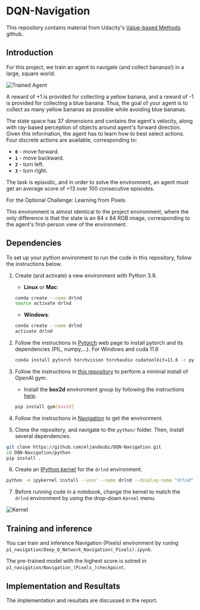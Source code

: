 
[//]: # (Image References)

[image1]: https://user-images.githubusercontent.com/10624937/42135619-d90f2f28-7d12-11e8-8823-82b970a54d7e.gif "Agent"

[image2]: https://user-images.githubusercontent.com/10624937/42386929-76f671f0-8106-11e8-9376-f17da2ae852e.png

# DQN-Navigation
This repository contains material from Udacity's [Value-based Methods](https://github.com/udacity/Value-based-methods) github.


## Introduction

For this project, we train an agent to navigate (and collect bananas!) in a large, square world.  

![Trained Agent][image1]

A reward of +1 is provided for collecting a yellow banana, and a reward of -1 is provided for collecting a blue banana.  Thus, the goal of your agent is to collect as many yellow bananas as possible while avoiding blue bananas.  

The state space has 37 dimensions and contains the agent's velocity, along with ray-based perception of objects around agent's forward direction.  Given this information, the agent has to learn how to best select actions.  Four discrete actions are available, corresponding to:
- **`0`** - move forward.
- **`1`** - move backward.
- **`2`** - turn left.
- **`3`** - turn right.

The task is episodic, and in order to solve the environment, an agent must get an average score of +13 over 100 consecutive episodes.


For the Optional Challenge: Learning from Pixels


This environment is almost identical to the project environment, where the only difference is that the state is an 84 x 84 RGB image, corresponding to the agent's first-person view of the environment.

## Dependencies

To set up your python environment to run the code in this repository, follow the instructions below.

1. Create (and activate) a new environment with Python 3.9.

	- __Linux__ or __Mac__: 
	```bash 
    conda create --name drlnd 
    source activate drlnd
	```
	- __Windows__: 
	```bash
	conda create --name drlnd 
	activate drlnd
	```
2. Follow the instructions in [Pytorch](https://pytorch.org/) web page to install pytorch and its dependencies (PIL, numpy,...). For Windows and cuda 11.6

    ```bash
    conda install pytorch torchvision torchaudio cudatoolkit=11.6 -c pytorch -c conda-forge
    ```
	

3. Follow the instructions in [this repository](https://github.com/openai/gym) to perform a minimal install of OpenAI gym.  
	- Install the **box2d** environment group by following the instructions [here](https://github.com/openai/gym#box2d).

    ```bash
    pip install gym[box2d]
    ```
    
4. Follow the instructions in [Navigation](https://github.com/udacity/Value-based-methods/tree/main/p1_navigation) to get the environment.
	
5. Clone the repository, and navigate to the `python/` folder.  Then, install several dependencies.
```bash
git clone https://github.com/eljandoubi/DQN-Navigation.git
cd DQN-Navigation/python
pip install .
```

6. Create an [IPython kernel](http://ipython.readthedocs.io/en/stable/install/kernel_install.html) for the `drlnd` environment.  
```bash
python -m ipykernel install --user --name drlnd --display-name "drlnd"
```

7. Before running code in a notebook, change the kernel to match the `drlnd` environment by using the drop-down `Kernel` menu. 

![Kernel][image2]

## Training and inference

You can train and inference Navigation (Pixels) environment by runing `p1_navigation/Deep_Q_Network_Navigation(_Pixels).ipynb`.

The pre-trained model with the highest score is sotred in `p1_navigation/Navigation_(Pixels_)checkpoint`.


## Implementation and Resultats

The implementation and resultats are discussed in the report.
